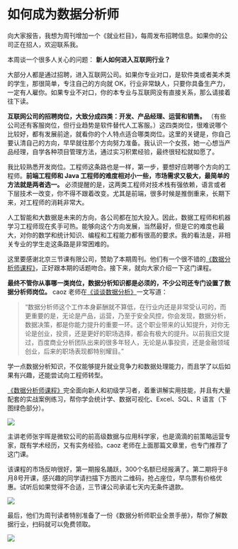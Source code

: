 # 如何成为数据分析师

向大家报告，我想为周刊增加一个《就业栏目》，每周发布招聘信息。如果你的公司正在招人，欢迎联系我。

本周谈一个很多人关心的问题： **新人如何进入互联网行业？**

大部分人都是通过招聘，进入互联网公司。如果你专业对口，是软件类或者美术类的学生，那很简单，专注自己的方向就 OK，行业非常缺人，只要你具备生产力，一定有人雇你。如果专业不对口，你的本专业与互联网没有直接关系，那么请接着往下读。

**互联网公司的招聘岗位，大致分成四类：开发、产品经理、运营和销售。**  （有些公司还有客服岗位，但行业趋势是软件替代人工客服。）这四类岗位，很难说哪个比较好，都有发展前途，就看你的个人特点适合哪类岗位。这里的关键是，你自己要认清自己的方向，早早就往那个方向努力准备。我认识一个女孩，她一心想当产品经理，自学各种项目管理方法，通过实习积累经验，最终很轻松就如愿了。

我比较熟悉开发岗位。工程师这条路也是一样，第一步，要想好应聘哪个方向的工程师。**前端工程师和 Java 工程师的难度相对小一些，市场需求又极大，最简单的方法就是两者选一。**  必须提醒的是，这两类工程师对技术栈有强依赖，语言或者下层技术一改变，你不得不跟着改变。尤其是前端，很多时候是推倒重来，长期下来，对工程师的消耗非常大。

人工智能和大数据是未来的方向，各公司都在加大投入。因此，数据工程师和机器学习工程师现在炙手可热。能够向这个方向发展，当然最好，但是它的难度也最大，对你的数学和统计知识、编程和工程能力都有很高的要求。我的看法是，非相关专业的学生走这条路是非常困难的。

这里要感谢北京三节课有限公司，赞助了本期周刊。他们有一个很不错的[《数据分析师课程》](https://www.sanjieke.cn/course/detail/2/web/13602828?utm_campaign=xjs_shujufenxip1&utm_content=ryfdwlrz&utm_medium=shequn_cpt&utm_source=weixinkol&utm_term=0710-kol18)，正好跟本期的话题吻合。接下来，就向大家介绍一下这门课程。

**最终不管你从事哪一类岗位，数据分析知识都是必须的，不少公司还专门设置了数据分析师岗位。**  caoz 老师在[《谈谈数据分析》](https://mp.weixin.qq.com/s/NmPI_opoRP3gF4aYHIeXUw)一文写道：

> “数据分析师这个工作本身薪酬就不算低，在行业内还是非常受认可的，而更重要的是，无论是产品，运营，乃至于安全风控，你会发现，数据分析，数据决策，都是你能力提升的重要一环。这个职业带来的认知提升，对你无论是创业，投资，还是更好的职场选择，都会有极大的提升。以前我旧文提过，百度商业分析团队出来的很多年轻人，无论是从事投资，还是金融领域创业，后来的职场表现都特别耀目。”

学一点数据分析知识，不仅能够提升就业竞争力和数据处理能力，而且学了以后如果有兴趣，还能尝试向工程师转型。

[《数据分析师课程》](https://www.sanjieke.cn/course/detail/2/web/13602828https://www.sanjieke.cn/course/detail/2/web/13602828?utm_campaign=xjs_shujufenxip1&utm_content=ryfdwlrz&utm_medium=shequn_cpt&utm_source=weixinkol&utm_term=0710-kol18)完全面向新人和初级学习者，着重讲解实用技能，并且有大量配套的实战案例练习，帮你学会统计学、数据可视化、Excel、SQL、R 语言（下图绿色部分）。

![](https://www.wangbase.com/blogimg/asset/201907/bg2019070913.jpg)

主讲老师张宇晖是微软公司的前高级数据与应用科学家，也是滴滴的前策略运营专家，既有学术经历，又有实务经验。caoz 老师在上面那篇文章里，也专门推荐了这门课。

该课程的市场反响很好，第一期报名踊跃，300个名额已经报满了。第二期将于8月8号开课，感兴趣的同学请扫描下方图片二维码，抢占座位，早鸟票有价格优惠。试听后如果觉得不合适，三节课公司承诺七天内无条件退款。

![](https://www.wangbase.com/blogimg/asset/201907/bg2019070911.jpg)

最后，他们为周刊读者特别准备了一份《数据分析师职业全景手册》，帮你了解数据行业，扫码就可以免费领取。

![](https://www.wangbase.com/blogimg/asset/201907/bg2019070912.jpg)
